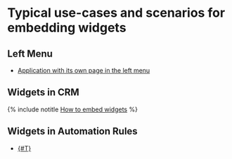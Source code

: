 # Typical use-cases and scenarios for embedding widgets

## Left Menu

- [Application with its own page in the left menu](https://helpdesk.bitrix24.com/courses/index.php?COURSE_ID=268&LESSON_ID=26022&LESSON_PATH=25400.25996.26000.26022)

## Widgets in CRM

{% include notitle [How to embed widgets](../../tutorials/crm/crm-widgets/index.md) %}

## Widgets in Automation Rules

- [{#T}](../../tutorials/bizproc/setting-robot.md)